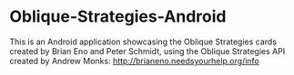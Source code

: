 # Oblique-Strategies-Android

This is an Android application showcasing the Oblique Strategies cards created by Brian Eno and Peter Schmidt, using the Oblique Strategies API created by Andrew Monks: http://brianeno.needsyourhelp.org/info
